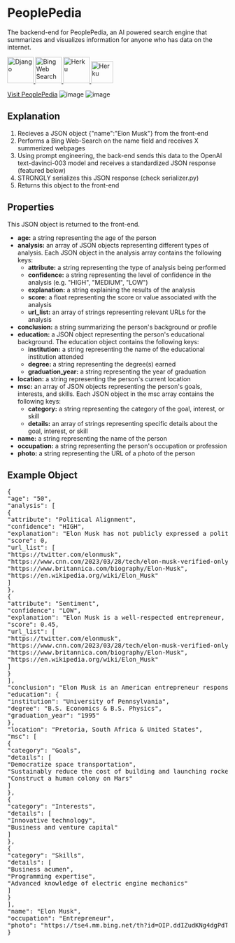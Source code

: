 <h1>PeoplePedia</h1>
<p>The backend-end for PeoplePedia, an AI powered search engine that summarizes and visualizes information for anyone who has data on the internet.</p>

<p align="left"> 
  <a href="https://www.djangoproject.com/" target="_blank" rel="noreferrer"> 
    <img src="https://www.vectorlogo.zone/logos/djangoproject/djangoproject-ar21.svg" alt="Django"  height="60"/> 
  </a> 
  <a href="https://www.microsoft.com/en-us/bing/apis/bing-web-search-api" target="_blank" rel="noreferrer"> 
    <img src="https://www.vectorlogo.zone/logos/bing/bing-ar21.svg" alt="Bing Web Search" height="60" /> 
  </a> 
  <a href="https://dashboard.heroku.com/apps" target="_blank" rel="noreferrer"> 
    <img src="https://www.vectorlogo.zone/logos/heroku/heroku-ar21.svg" alt="Herku" height="60"/> 
  </a> 
  <a href="https://openai.com/" target="_blank" rel="noreferrer">
    <img src="https://upload.wikimedia.org/wikipedia/commons/4/4d/OpenAI_Logo.svg" alt="Herku" height="50"/>
  </a> 
</p>

[Visit PeoplePedia](https://aipeoplepedia.com/)
![image](https://user-images.githubusercontent.com/66019710/228403877-bea9568f-96d1-4897-b5e8-01dcece7a52e.png)
![image](https://user-images.githubusercontent.com/66019710/228404612-d4bacfc7-566a-476a-8619-5a019b86f508.png)

<h2>Explanation</h2>
<ol>
    <li>Recieves a JSON object {"name":"Elon Musk"} from the front-end</li>
    <li>Performs a Bing Web-Search on the name field and receives X summerized webpages</li>
    <li>Using prompt engineering, the back-end sends this data to the OpenAI text-davinci-003 model and receives a standardized JSON response (featured below)</li>
    <li>STRONGLY serializes this JSON response (check serializer.py)</li>
    <li>Returns this object to the front-end</li>
</ol>

<h2>Properties</h2>
<p>This JSON object is returned to the front-end.</p>
<ul>
  <li><strong>age:</strong> a string representing the age of the person</li>
  <li><strong>analysis:</strong> an array of JSON objects representing different types of analysis. Each JSON object in the analysis array contains the following keys:
    <ul>
      <li><strong>attribute:</strong> a string representing the type of analysis being performed</li>
      <li><strong>confidence:</strong> a string representing the level of confidence in the analysis (e.g. "HIGH", "MEDIUM", "LOW")</li>
      <li><strong>explanation:</strong> a string explaining the results of the analysis</li>
      <li><strong>score:</strong> a float representing the score or value associated with the analysis</li>
      <li><strong>url_list:</strong> an array of strings representing relevant URLs for the analysis</li>
    </ul>
  </li>
  <li><strong>conclusion:</strong> a string summarizing the person's background or profile</li>
  <li><strong>education:</strong> a JSON object representing the person's educational background. The education object contains the following keys:
    <ul>
      <li><strong>institution:</strong> a string representing the name of the educational institution attended</li>
      <li><strong>degree:</strong> a string representing the degree(s) earned</li>
      <li><strong>graduation_year:</strong> a string representing the year of graduation</li>
    </ul>
  </li>
  <li><strong>location:</strong> a string representing the person's current location</li>
  <li><strong>msc:</strong> an array of JSON objects representing the person's goals, interests, and skills. Each JSON object in the msc array contains the following keys:
    <ul>
      <li><strong>category:</strong> a string representing the category of the goal, interest, or skill</li>
      <li><strong>details:</strong> an array of strings representing specific details about the goal, interest, or skill</li>
    </ul>
  </li>
  <li><strong>name:</strong> a string representing the name of the person</li>
  <li><strong>occupation:</strong> a string representing the person's occupation or profession</li>
  <li><strong>photo:</strong> a string representing the URL of a photo of the person</li>
</ul>


<h2>Example Object</h2>
<pre>{
"age": "50",
"analysis": [
{
"attribute": "Political Alignment",
"confidence": "HIGH",
"explanation": "Elon Musk has not publicly expressed a political alignment.",
"score": 0,
"url_list": [
"https://twitter.com/elonmusk",
"https://www.cnn.com/2023/03/28/tech/elon-musk-verified-only-for-you-feed/index.html",
"https://www.britannica.com/biography/Elon-Musk",
"https://en.wikipedia.org/wiki/Elon_Musk"
]
},
{
"attribute": "Sentiment",
"confidence": "LOW",
"explanation": "Elon Musk is a well-respected entrepreneur, innovator and philanthropist.",
"score": 0.45,
"url_list": [
"https://twitter.com/elonmusk",
"https://www.cnn.com/2023/03/28/tech/elon-musk-verified-only-for-you-feed/index.html",
"https://www.britannica.com/biography/Elon-Musk",
"https://en.wikipedia.org/wiki/Elon_Musk"
]
}
],
"conclusion": "Elon Musk is an American entrepreneur responsible for co-founding the electronic-payment firm PayPal, forming SpaceX and being one of the first significant investors in, as well as chief executive officer of, the electric car manufacturer Tesla. In addition, he acquired Twitter in 2022.",
"education": {
"institution": "University of Pennsylvania",
"degree": "B.S. Economics & B.S. Physics",
"graduation_year": "1995"
},
"location": "Pretoria, South Africa & United States",
"msc": [
{
"category": "Goals",
"details": [
"Democratize space transportation",
"Sustainably reduce the cost of building and launching rockets",
"Construct a human colony on Mars"
]
},
{
"category": "Interests",
"details": [
"Innovative technology",
"Business and venture capital"
]
},
{
"category": "Skills",
"details": [
"Business acumen",
"Programming expertise",
"Advanced knowledge of electric engine mechanics"
]
}
],
"name": "Elon Musk",
"occupation": "Entrepreneur",
"photo": "https://tse4.mm.bing.net/th?id=OIP.ddIZudKNg4dgPdTUYy7UxAHaFQ&pid=Api"
}</pre>
